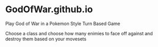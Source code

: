 # GodOfWar.github.io
Play God of War in a Pokemon Style Turn Based Game

Choose a class and choose how many enimies to face off against and destroy them based on your movesets
